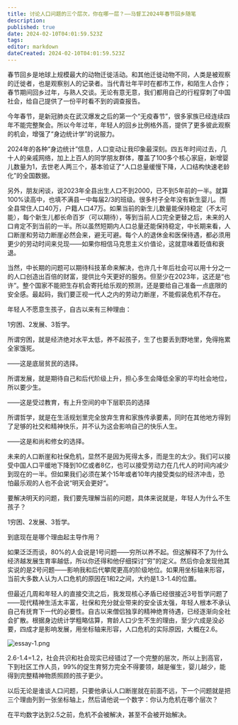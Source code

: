 ```yaml
---
title: 讨论人口问题的三个层次，你在哪一层？——马督工2024年春节回乡随笔
description: 
published: true
date: 2024-02-10T04:01:59.523Z
tags: 
editor: markdown
dateCreated: 2024-02-10T04:01:59.523Z
---
```



春节回乡是地球上规模最大的动物迁徙活动。和其他迁徙动物不同，人类是被观察的迁徙者，也是观察别人的记录者。当代青壮年平时在都市工作，和陌生人合作；春节期间回乡过年，与熟人交谈。无论有意无意，我们都用自己的行程穿刺了中国社会，给自己提供了一份平时看不到的调查报告。

今年春节，是新冠肺炎在武汉爆发之后的第一个“无疫春节”，很多家族已经连续四年不能完整聚会。所以今年过年，年轻人的回乡比例格外高，提供了更多彼此观察的机会，增强了“身边统计学”的说服力。

2024年的各种“身边统计”信息，人口变动让我印象最深刻。四五年时间过去，几十人的亲戚网络，加上上百人的同学朋友群体，覆盖了100多个核心家庭，新增婴儿数量为1，去世老人两三个，基本验证了“人口总量缓慢下降，人口结构快速老龄化”的全国数据。

另外，朋友闲谈，说2023年全县出生人口不到2000，已不到5年前的一半。就算100%读高中，也填不满县一中每届2/3的班级。很多村子全年没有新生婴儿。而全县常住人口40万，户籍人口47万。如果当前的新生儿数量能保持稳定（不太可能），每个新生儿都长命百岁（可以期待），等到当前人口完全更替之后，未来的人口肯定不到当前的一半。所以虽然短期内人口总量还能保持稳定，中长期来看，人口断崖和劳动力断崖必然会来，避无可避。每个人的退休金和医保待遇，都必须用更少的劳动时间来兑现——如果你相信马克思主义价值论，这就意味着贬值和衰退。

当然，中长期的问题可以期待科技革命来解决，也许几十年后社会可以用十分之一的人口创造出百倍的财富，提供比今天更好的服务。但至少在2023年，这还是“也许”。整个国家不能把生存机会寄托给乐观的预测，还是要给自己准备一点底限的安全感。最起码，我们要正视一代人之内的劳动力断崖，不能假装危机不存在。

年轻人不愿意生孩子，自古以来有三种理由：

1穷困、2发展、3哲学。

所谓穷困，就是经济绝对水平太低，养不起孩子，生了也要丢到野地里，免得拖累全家饿死。

——这是底层贫民的选择。

所谓发展，就是期待自己和后代阶级上升，担心多生会降低全家的平均社会地位，所以要少生。

——这是受过教育，有上升空间的中下层职员的选择

所谓哲学，就是在生活规划里完全放弃生育和家族传承要素，同时在其他地方得到了足够的社交和精神快乐，并不认为这会影响自己的快乐人生。

——这是和尚和修女的选择。

未来的人口断崖和社保危机，显然不是因为死得太多，而是生的太少。我们可以接受中国人口平缓地下降到10亿或者8亿，也可以接受劳动力在几代人的时间内减少到现在的一半。但如果我们必须在某个15年或者10年内接受类似的经济冲击，恐怕最乐观的人也不会说“明天会更好“。

要解决明天的问题，我们要先理解当前的问题，具体来说就是，年轻人为什么不生孩子？

1穷困、2发展、3哲学。

到底现在是哪个理由起主导作用？

如果泛泛而谈，80%的人会说是1号问题——穷所以养不起。但这解释不了为什么经济越发展生育率越低，所以你还得和他仔细探讨“穷”的定义。然后你会发现他其实说的是2号问题——影响我和后代攀爬更高的阶级地位。如果用坐标轴来形容，当前大多数人认为人口危机的原因在1和2之间，大约是1.3-1.4的位置。

但最近几周和年轻人的直接交流之后，我发现核心矛盾已经很接近3号哲学问题了——现代精神生活太丰富，社保和充分就业带来的安全该太强，年轻人根本不承认自己有抚育下一代的必要性。自古以来僧侣独享的精神绝育待遇，已经逐渐向全社会扩散。根据身边统计学粗略估算，育龄人口少生不生的理由，至少六成是没必要，四成才是影响发展，用坐标轴来形容，人口危机的实际原因，大概在2.6。

![essay-1.png](https://img.bedtime.news/2024/02/10/65c6f5151b8d4.png)

2.6-1.4=1.2，社会共识和社会现实已经错过了一个完整的层次，所以上到高官，下到社区工作人员，99%的促生育努力完全不得要领，越是催生，婴儿越少，能得到完整精神物质照顾的孩子更少。

以后无论是谁谈人口问题，只要他承认人口断崖就在前面不远，下一个问题就是把三个理由列到一张坐标轴上，然后请他说一个数字：你认为危机在哪个层次？

在平均数字达到2.5之前，危机不会被解决，甚至不会被开始解决。